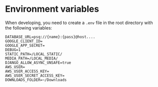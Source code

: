 # Environment variables

When developing, you need to create a `.env` file in the root directory with the following variables:

```
DATABASE_URL=psq://{name}:{pass}@host....
GOOGLE_CLIENT_ID=
GOOGLE_APP_SECRET=
DEBUG=1
STATIC_PATH=/LOCAL_STATIC/
MEDIA_PATH=/LOCAL_MEDIA/
DJANGO_ALLOW_ASYNC_UNSAFE=true
AWS_USER=
AWS_USER_ACCESS_KEY=
AWS_USER_SECRET_ACCESS_KEY=
DOWNLOADS_FOLDER=~/Downloads
```
